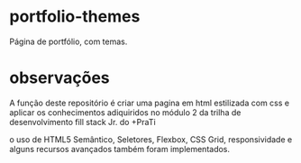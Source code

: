 # portfolio-themes
Página de portfólio, com temas.

# observações
A função deste repositório é criar uma pagina em html estilizada com css e aplicar os conhecimentos adiquiridos no módulo 2 da trilha de desenvolvimento fill stack Jr. do +PraTi

o uso de HTML5 Semântico, Seletores,  Flexbox, CSS Grid, responsividade e alguns recursos avançados também foram implementados.


